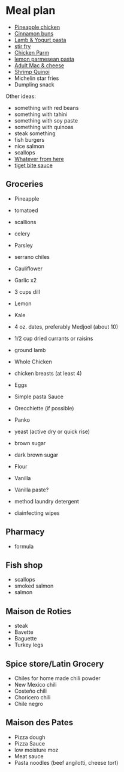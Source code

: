 # Meal plan

- [Pineapple chicken](https://www.bonappetit.com/recipe/pan-roasted-chicken-with-pineapple-chile-glaze)
- [Cinnamon buns](https://www.bonappetit.com/recipe/cinnamon-date-sticky-buns)
- [Lamb & Yogurt pasta](https://www.bonappetit.com/recipe/spiced-lamb-and-dill-yogurt-pasta)
- [stir fry](https://www.bonappetit.com/recipe/spicy-chicken-stir-fry-with-celery-and-peanuts)
- [Chicken Parm](https://www.bonappetit.com/recipe/bas-best-chicken-parm)
- [lemon parmesean pasta](https://www.bonappetit.com/recipe/pasta-with-brown-butter-whole-lemon-and-parmesan)
- [Adult Mac & cheese](https://www.bonappetit.com/recipe/adult-mac-and-cheese)
- [Shrimp Quinoi](https://www.bonappetit.com/story/indian-ish-shrimp-quinoa-pulao)
- Michelin star fries
- Dumpling snack

Other ideas:

- something with red beans
- something with tahini
- something with soy paste
- something with quinoas
- steak something
- fish burgers
- nice salmon
- scallops
- [Whatever from here](https://www.bonappetit.com/story/yia-vang-hmong-cuisine)
- [tiget bite sauce](https://www.bonappetit.com/recipe/tri-tip-steak-with-tiger-bite-sauce)

## Groceries

- Pineapple
- tomatoed
- scallions
- celery
- Parsley
- serrano chiles
- Cauliflower
- Garlic x2
- 3 cups dill
- Lemon
- Kale

- 4 oz. dates, preferably Medjool (about 10)
- 1/2 cup dried currants or raisins

- ground lamb
- Whole Chicken
- chicken breasts (at least 4)

- Eggs

- Simple pasta Sauce
- Orecchiette (if possible)
- Panko
- yeast (active dry or quick rise)
- brown sugar
- dark brown sugar
- Flour
- Vanilla
- Vanilla paste?

- method laundry detergent
- diainfecting wipes

## Pharmacy

- formula

## Fish shop

- scallops
- smoked salmon
- salmon

## Maison de Roties

- steak
- Bavette
- Baguette
- Turkey legs

## Spice store/Latin Grocery

- Chiles for home made chili powder
- New Mexico chili
- Costeño chili
- Choricero chili
- Chile negro

## Maison des Pates

- Pizza dough
- Pizza Sauce
- low moisture moz
- Meat sauce
- Pasta noodles (beef angilotti, cheese tort)

